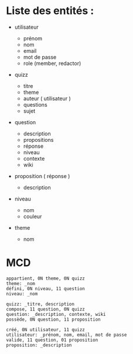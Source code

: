 # Liste des entités : 

- utilisateur
  - prénom 
  - nom
  - email
  - mot de passe
  - role (member, redactor)

- quizz
  - titre
  - theme
  - auteur ( utilisateur )
  - questions
  - sujet

- question
  - description
  - propositions
  - réponse   
  - niveau
  - contexte
  - wiki

- proposition ( réponse )
  - description

- niveau
  - nom
  - couleur

- theme
  - nom

# MCD

 ```mcd
appartient, 0N theme, 0N quizz
theme: _nom
défini, 0N niveau, 11 question
niveau: _nom

quizz: _titre, description
compose, 11 question, 0N quizz
question: _description, contexte, wiki
possède, 0N question, 11 proposition

créé, 0N utilisateur, 11 quizz
utilisateur: _prénom, nom, email, mot de passe
valide, 11 question, 01 proposition
proposition: _description
 ```